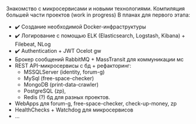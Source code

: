Знакомство с микросервисами и новыми технологиями. Компиляция большей части проектов (work in progress)
В планах для первого этапа:
- :heavy_check_mark: Создание необходимой Docker-инфраструктуры
- :heavy_check_mark: Логирование с помощью ELK (Elasticsearch, Logstash, Kibana) + Filebeat, NLog
- :heavy_check_mark: Authentication + JWT Ocelot gw
- Брокер сообщений RabbitMQ + MassTransit для коммуникации мс
- REST API-микросервисы с бд + рефакторинг:
    - MSSQLServer (identity, forum-g)
    - MySql (free-space-checker)
    - MongoDB (print-data-crawler)
    - PostgreSQL (zp),
    - Redis (?) бд для разных проектов.
- WebApps для forum-g, free-space-checker, check-up-money, zp
- HealthChecks + Watchdog для микросервисов
- ...
